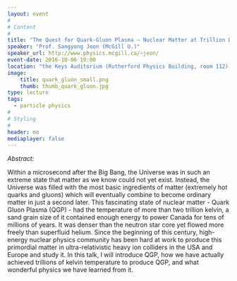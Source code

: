 ```yaml
---
layout: event
#
# Content
#
title: "The Quest for Quark-Gluon Plasma — Nuclear Matter at Trillion Degree Temperatures"
speaker: "Prof. Sangyong Jeon (McGill U.)"
speaker_url: http://www.physics.mcgill.ca/~jeon/
event-date: 2016-10-06 19:00
location: "the Keys Auditorium (Rutherford Physics Building, room 112), McGill University"
image:
    title: quark_gluon_small.png
    thumb: thumb_quark_gluon.jpg
type: lecture
tags:
  - particle physics
#
# Styling
#
header: no
mediaplayer: false
---
```

*Abstract:*

Within a microsecond after the Big Bang, the Universe was in such an extreme state that matter as we know could not yet exist. Instead, the Universe was filled with the most basic ingredients of matter (extremely hot quarks and gluons) which will eventually combine to become ordinary matter in just a second later. This fascinating state of nuclear matter - Quark Gluon Plasma (QGP) - had the temperature of more than two trillion kelvin, a sand grain size of it contained enough energy to power Canada for tens of millions of years. It was denser than the neutron star core yet flowed more freely than superfluid helium. Since the beginning of this century, high-energy nuclear physics community has been hard at work to produce this primordial matter in ultra-relativistic heavy ion colliders in the USA and Europe and study it. In this talk, I will introduce QGP, how we have actually achieved trillions of kelvin temperature to produce QGP, and what wonderful physics we have learned from it.
